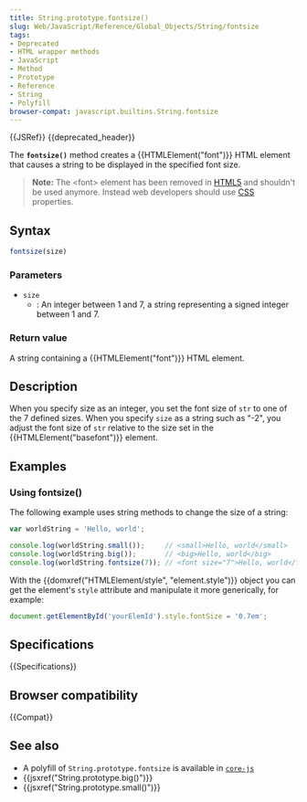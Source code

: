 ```yaml
---
title: String.prototype.fontsize()
slug: Web/JavaScript/Reference/Global_Objects/String/fontsize
tags:
- Deprecated
- HTML wrapper methods
- JavaScript
- Method
- Prototype
- Reference
- String
- Polyfill
browser-compat: javascript.builtins.String.fontsize
---
```

{{JSRef}} {{deprecated_header}}

The **`fontsize()`** method creates a {{HTMLElement("font")}} HTML
element that causes a string to be displayed in the specified font size.

> **Note:** The \<font> element has been removed in
> [HTML5](/en-US/docs/Web/Guide/HTML/HTML5) and shouldn't be used anymore.
> Instead web developers should use [CSS](/en-US/docs/Web/CSS) properties.

## Syntax

```js
fontsize(size)
```

### Parameters

- `size`
  - : An integer between 1 and 7, a string representing a signed integer between
    1 and 7.

### Return value

A string containing a {{HTMLElement("font")}} HTML element.

## Description

When you specify size as an integer, you set the font size of `str` to one of
the 7 defined sizes. When you specify `size` as a string such as "-2", you
adjust the font size of `str` relative to the size set in the
{{HTMLElement("basefont")}} element.

## Examples

### Using fontsize()

The following example uses string methods to change the size of a string:

```js
var worldString = 'Hello, world';

console.log(worldString.small());     // <small>Hello, world</small>
console.log(worldString.big());       // <big>Hello, world</big>
console.log(worldString.fontsize(7)); // <font size="7">Hello, world</fontsize>
```

With the {{domxref("HTMLElement/style", "element.style")}} object
you can get the element's `style` attribute and manipulate it more generically,
for example:

```js
document.getElementById('yourElemId').style.fontSize = '0.7em';
```

## Specifications

{{Specifications}}

## Browser compatibility

{{Compat}}

## See also

- A polyfill of `String.prototype.fontsize` is available in
  [`core-js`](https://github.com/zloirock/core-js#ecmascript-string-and-regexp)
- {{jsxref("String.prototype.big()")}}
- {{jsxref("String.prototype.small()")}}
